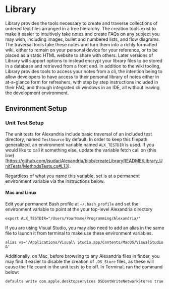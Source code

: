 # Library
Library provides the tools necessary to create and traverse collections of ordered text files arranged in a tree hierarchy. The creation tools exist to make it easier to intuitively take notes and create FAQs on any subject you may wish, including images, bullet and numbered lists, and flow diagrams. The traversal tools take these notes and turn them into a richly formatted wiki, either to remain on your personal device for your reference, or to be placed as a static HTML website to share with others. Later versions of Library will support options to instead encrypt your library files to be stored in a database and retrieved from a front end.
In addition to the wiki tooling, Library provides tools to access your notes from a cli, the intention being to allow developers to have access to their personal library of notes either in at-a-glance form for refreshers, with step by step instructions included in their FAQ, and through integrated cli windows in an IDE, all without leaving the development environment.

## Environment Setup
### Unit Test Setup
The unit tests for Alexandria include basic traversal of an included test directory, named `TestSource` by default. In order to keep this filepath generalized, an environment variable named `ALX_TESTDIR` is used. If you would like to call it something else, update the variable fetch call on (this line)[https://github.com/jsudar/Alexandria/blob/createLibraryREADME/Library_UnitTests/MethodsTests.cs#L13].

Regardless of what you name this variable, set is at a permanent environment variable via the instructions below.

#### Mac and Linux

Edit your permanent Bash profile at `~/.bash_profile` and set the environment variable to point at the your top-level Alexandria directory

```export ALX_TESTDIR="/Users/YourName/Programming/Alexandria/"```

If you are using Visual Studio, you may also need to add an alias in the same file to launch it from terminal to make use these environment variables.

```alias vs='/Applications/Visual\ Studio.app/Contents/MacOS/VisualStudio &'```

Additionally, on Mac, before browsing to any Alexandria files in finder, you may find it easier to disable the creation of `.DS_Store` files, as these will cause the file count in the unit tests to be off. In Terminal, run the command below:

```defaults write com.apple.desktopservices DSDontWriteNetworkStores true```
